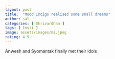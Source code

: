 ```yaml
---
layout: post
title:  "Mood Indigo realised some small dreams"
author: sal
categories: [ Shrivardhan ]
tags: [ Insti ]
image: assets/images/mi.jpeg
rating: 4.5
---
```

Anwesh and Syomantak finally met their idols